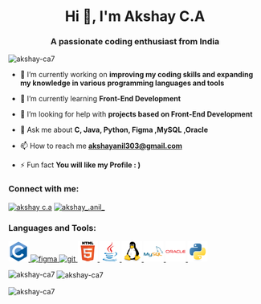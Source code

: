 <h1 align="center">Hi 👋, I'm Akshay C.A</h1>
<h3 align="center">A passionate coding enthusiast from India</h3>
<p align="left"> <img src="https://komarev.com/ghpvc/?username=akshay-ca7&label=Profile%20views&color=0e75b6&style=flat" alt="akshay-ca7" /> </p>

- 🔭 I’m currently working on **improving my coding skills and expanding my knowledge in various programming languages and tools**

- 🌱 I’m currently learning **Front-End Development**

- 🤝 I’m looking for help with **projects based on Front-End Development**

- 💬 Ask me about **C, Java, Python, Figma ,MySQL ,Oracle**

- 📫 How to reach me **akshayanil303@gmail.com**

- ⚡ Fun fact **You will like my Profile : )**

<h3 align="left">Connect with me:</h3>
<p align="left">
<a href="https://linkedin.com/in/akshay c.a" target="blank"><img align="center" src="https://raw.githubusercontent.com/rahuldkjain/github-profile-readme-generator/master/src/images/icons/Social/linked-in-alt.svg" alt="akshay c.a" height="30" width="40" /></a>
<a href="https://instagram.com/akshay_.anil_" target="blank"><img align="center" src="https://raw.githubusercontent.com/rahuldkjain/github-profile-readme-generator/master/src/images/icons/Social/instagram.svg" alt="akshay_.anil_" height="30" width="40" /></a>
</p>

<h3 align="left">Languages and Tools:</h3>
<p align="left"> <a href="https://www.cprogramming.com/" target="_blank" rel="noreferrer"> <img src="https://raw.githubusercontent.com/devicons/devicon/master/icons/c/c-original.svg" alt="c" width="40" height="40"/> </a> <a href="https://www.figma.com/" target="_blank" rel="noreferrer"> <img src="https://www.vectorlogo.zone/logos/figma/figma-icon.svg" alt="figma" width="40" height="40"/> </a> <a href="https://git-scm.com/" target="_blank" rel="noreferrer"> <img src="https://www.vectorlogo.zone/logos/git-scm/git-scm-icon.svg" alt="git" width="40" height="40"/> </a> <a href="https://www.w3.org/html/" target="_blank" rel="noreferrer"> <img src="https://raw.githubusercontent.com/devicons/devicon/master/icons/html5/html5-original-wordmark.svg" alt="html5" width="40" height="40"/> </a> <a href="https://www.java.com" target="_blank" rel="noreferrer"> <img src="https://raw.githubusercontent.com/devicons/devicon/master/icons/java/java-original.svg" alt="java" width="40" height="40"/> </a> <a href="https://www.linux.org/" target="_blank" rel="noreferrer"> <img src="https://raw.githubusercontent.com/devicons/devicon/master/icons/linux/linux-original.svg" alt="linux" width="40" height="40"/> </a> <a href="https://www.mysql.com/" target="_blank" rel="noreferrer"> <img src="https://raw.githubusercontent.com/devicons/devicon/master/icons/mysql/mysql-original-wordmark.svg" alt="mysql" width="40" height="40"/> </a> <a href="https://www.oracle.com/" target="_blank" rel="noreferrer"> <img src="https://raw.githubusercontent.com/devicons/devicon/master/icons/oracle/oracle-original.svg" alt="oracle" width="40" height="40"/> </a> <a href="https://www.python.org" target="_blank" rel="noreferrer"> <img src="https://raw.githubusercontent.com/devicons/devicon/master/icons/python/python-original.svg" alt="python" width="40" height="40"/> </a> </p>

<p><img align="left" src="https://github-readme-stats.vercel.app/api/top-langs?username=akshay-ca7&show_icons=true&locale=en&layout=compact" alt="akshay-ca7" /></p>

<p>&nbsp;<img align="center" src="https://github-readme-stats.vercel.app/api?username=akshay-ca7&show_icons=true&locale=en" alt="akshay-ca7" /></p>

<p><img align="center" src="https://github-readme-streak-stats.herokuapp.com/?user=akshay-ca7&" alt="akshay-ca7" /></p>
